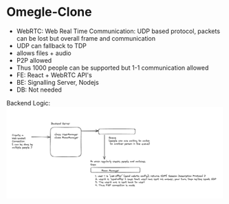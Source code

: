 # Omegle-Clone
- WebRTC: Web Real Time Communication: UDP based protocol, packets can be lost but overall frame and communication
- UDP can fallback to TDP
- allows files + audio
- P2P allowed
- Thus 1000 people can be supported but 1-1 communication allowed
- FE: React + WebRTC API's
- BE: Signalling Server, Nodejs
- DB: Not needed

Backend Logic: 
![alt text](image.png)